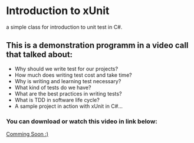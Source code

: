 # Introduction to xUnit

a simple class for introduction to unit test in C#.

## This is a demonstration programm in a video call that talked about:

- Why should we write test for our projects?
- How much does writing test cost and take time?
- Why is writing and learning test necessary?
- What kind of tests do we have?
- What are the best practices in writing tests?
- What is TDD in software life cycle?
- A sample project in action with xUnit in C#...

### You can download or watch this video in link below:

[Comming Soon :)](http://ashkaan.ir)